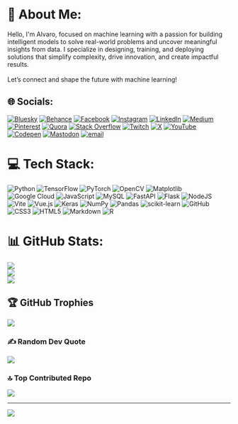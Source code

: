 # 💫 About Me:
Hello, I'm Alvaro, focused on machine learning with a passion for building intelligent models to solve real-world problems and uncover meaningful insights from data. I specialize in designing, training, and deploying solutions that simplify complexity, drive innovation, and create impactful results. <br><br>Let’s connect and shape the future with machine learning!


## 🌐 Socials:
[![Bluesky](https://img.shields.io/badge/bluesky-0285FF?style=for-the-badge&logo=bluesky&logoColor=%23FFFFFF)](https://bsky.app/profile/alvarokhikman.bsky.social) [![Behance](https://img.shields.io/badge/Behance-1769ff?logo=behance&logoColor=white)](https://behance.net/alvarokhikman) [![Facebook](https://img.shields.io/badge/Facebook-%231877F2.svg?logo=Facebook&logoColor=white)](https://facebook.com/muhammadalvarokhikman01) [![Instagram](https://img.shields.io/badge/Instagram-%23E4405F.svg?logo=Instagram&logoColor=white)](https://instagram.com/muhammadalvarokhikman) [![LinkedIn](https://img.shields.io/badge/LinkedIn-%230077B5.svg?logo=linkedin&logoColor=white)](https://linkedin.com/in/muhammadalvarokhikman) [![Medium](https://img.shields.io/badge/Medium-12100E?logo=medium&logoColor=white)](https://medium.com/@@alvarokhikman01) [![Pinterest](https://img.shields.io/badge/Pinterest-%23E60023.svg?logo=Pinterest&logoColor=white)](https://pinterest.com/alvarokhikman01) [![Quora](https://img.shields.io/badge/Quora-%23B92B27.svg?logo=Quora&logoColor=white)](https://quora.com/profile/Muhammad-Alvaro-Khikman) [![Stack Overflow](https://img.shields.io/badge/-Stackoverflow-FE7A16?logo=stack-overflow&logoColor=white)](https://stackoverflow.com/users/17640684) [![Twitch](https://img.shields.io/badge/Twitch-%239146FF.svg?logo=Twitch&logoColor=white)](https://twitch.tv/varoo_alll) [![X](https://img.shields.io/badge/X-black.svg?logo=X&logoColor=white)](https://x.com/alvaro_khikman) [![YouTube](https://img.shields.io/badge/YouTube-%23FF0000.svg?logo=YouTube&logoColor=white)](https://youtube.com/@UC-ijmWff5i498IHmI1iQ6UA) [![Codepen](https://img.shields.io/badge/Codepen-000000?logo=codepen&logoColor=white)](https://codepen.io/Muhammad-Alvaro-Khikman) [![Mastodon](https://img.shields.io/badge/-MASTODON-%232B90D9?logo=mastodon&logoColor=white)](https://mastodon.social/@@alvarokhikman01) [![email](https://img.shields.io/badge/Email-D14836?logo=gmail&logoColor=white)](mailto:alvarokhikman01@gmail.com) 

# 💻 Tech Stack:
![Python](https://img.shields.io/badge/python-3670A0?style=for-the-badge&logo=python&logoColor=ffdd54) ![TensorFlow](https://img.shields.io/badge/TensorFlow-%23FF6F00.svg?style=for-the-badge&logo=TensorFlow&logoColor=white) ![PyTorch](https://img.shields.io/badge/PyTorch-%23EE4C2C.svg?style=for-the-badge&logo=PyTorch&logoColor=white) ![OpenCV](https://img.shields.io/badge/opencv-%23white.svg?style=for-the-badge&logo=opencv&logoColor=white) ![Matplotlib](https://img.shields.io/badge/Matplotlib-%23ffffff.svg?style=for-the-badge&logo=Matplotlib&logoColor=black) ![Google Cloud](https://img.shields.io/badge/GoogleCloud-%234285F4.svg?style=for-the-badge&logo=google-cloud&logoColor=white) ![JavaScript](https://img.shields.io/badge/javascript-%23323330.svg?style=for-the-badge&logo=javascript&logoColor=%23F7DF1E) ![MySQL](https://img.shields.io/badge/mysql-4479A1.svg?style=for-the-badge&logo=mysql&logoColor=white) ![FastAPI](https://img.shields.io/badge/FastAPI-005571?style=for-the-badge&logo=fastapi) ![Flask](https://img.shields.io/badge/flask-%23000.svg?style=for-the-badge&logo=flask&logoColor=white) ![NodeJS](https://img.shields.io/badge/node.js-6DA55F?style=for-the-badge&logo=node.js&logoColor=white) ![Vite](https://img.shields.io/badge/vite-%23646CFF.svg?style=for-the-badge&logo=vite&logoColor=white) ![Vue.js](https://img.shields.io/badge/vue.js-%2335495e.svg?style=for-the-badge&logo=vuedotjs&logoColor=%234FC08D) ![Keras](https://img.shields.io/badge/Keras-%23D00000.svg?style=for-the-badge&logo=Keras&logoColor=white) ![NumPy](https://img.shields.io/badge/numpy-%23013243.svg?style=for-the-badge&logo=numpy&logoColor=white) ![Pandas](https://img.shields.io/badge/pandas-%23150458.svg?style=for-the-badge&logo=pandas&logoColor=white) ![scikit-learn](https://img.shields.io/badge/scikit--learn-%23F7931E.svg?style=for-the-badge&logo=scikit-learn&logoColor=white) ![GitHub](https://img.shields.io/badge/github-%23121011.svg?style=for-the-badge&logo=github&logoColor=white) ![CSS3](https://img.shields.io/badge/css3-%231572B6.svg?style=for-the-badge&logo=css3&logoColor=white) ![HTML5](https://img.shields.io/badge/html5-%23E34F26.svg?style=for-the-badge&logo=html5&logoColor=white) ![Markdown](https://img.shields.io/badge/markdown-%23000000.svg?style=for-the-badge&logo=markdown&logoColor=white) ![R](https://img.shields.io/badge/r-%23276DC3.svg?style=for-the-badge&logo=r&logoColor=white)
# 📊 GitHub Stats:
![](https://github-readme-stats.vercel.app/api?username=muhammadalvarokhikman&theme=cobalt2&hide_border=false&include_all_commits=true&count_private=true)<br/>
![](https://nirzak-streak-stats.vercel.app/?user=muhammadalvarokhikman&theme=cobalt2&hide_border=false)<br/>
![](https://github-readme-stats.vercel.app/api/top-langs/?username=muhammadalvarokhikman&theme=cobalt2&hide_border=false&include_all_commits=true&count_private=true&layout=compact)

## 🏆 GitHub Trophies
![](https://github-profile-trophy.vercel.app/?username=muhammadalvarokhikman&theme=radical&no-frame=false&no-bg=true&margin-w=4)

### ✍️ Random Dev Quote
![](https://quotes-github-readme.vercel.app/api?type=horizontal&theme=tokyonight)

### 🔝 Top Contributed Repo
![](https://github-contributor-stats.vercel.app/api?username=muhammadalvarokhikman&limit=5&theme=transparent&combine_all_yearly_contributions=true)

---
[![](https://visitcount.itsvg.in/api?id=muhammadalvarokhikman&icon=8&color=1)](https://visitcount.itsvg.in)

<!-- Proudly created with GPRM ( https://gprm.itsvg.in ) -->
